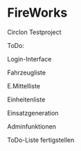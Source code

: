 # FireWorks
Circlon Testproject


ToDo:

Login-Interface

Fahrzeugliste

E.Mittelliste

Einheitenliste

Einsatzgeneration

Adminfunktionen

ToDo-Liste fertigstellen

